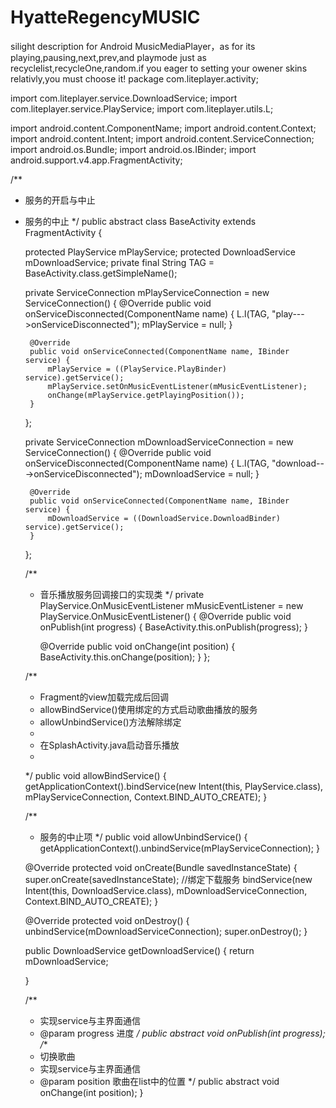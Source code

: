 # HyatteRegencyMUSIC
silight description for Android MusicMediaPlayer，as for its playing,pausing,next,prev,and playmode just as recyclelist,recycleOne,random.if you eager to setting your owener skins relativly,you must choose it!
package com.liteplayer.activity;


import com.liteplayer.service.DownloadService;
import com.liteplayer.service.PlayService;
import com.liteplayer.utils.L;

import android.content.ComponentName;
import android.content.Context;
import android.content.Intent;
import android.content.ServiceConnection;
import android.os.Bundle;
import android.os.IBinder;
import android.support.v4.app.FragmentActivity;

/**
 * 服务的开启与中止
 * 服务的中止
 */
public abstract class BaseActivity extends FragmentActivity {
	
	protected PlayService mPlayService;
	protected DownloadService mDownloadService;
	private final String TAG = BaseActivity.class.getSimpleName();
	
	private ServiceConnection mPlayServiceConnection = new ServiceConnection() {
		@Override
		public void onServiceDisconnected(ComponentName name) {
			L.l(TAG, "play--->onServiceDisconnected");
			mPlayService = null;
		}
		
		@Override
		public void onServiceConnected(ComponentName name, IBinder service) {
			mPlayService = ((PlayService.PlayBinder) service).getService();
			mPlayService.setOnMusicEventListener(mMusicEventListener);
			onChange(mPlayService.getPlayingPosition());
		}
	};
	
	private ServiceConnection mDownloadServiceConnection = new ServiceConnection() {
		@Override
		public void onServiceDisconnected(ComponentName name) {
			L.l(TAG, "download--->onServiceDisconnected");
			mDownloadService = null;
		}
		
		
		@Override
		public void onServiceConnected(ComponentName name, IBinder service) {
			mDownloadService = ((DownloadService.DownloadBinder) service).getService();
		}
	};
	
	/**
	 * 音乐播放服务回调接口的实现类
	 */
	private PlayService.OnMusicEventListener mMusicEventListener = 
			new PlayService.OnMusicEventListener() {
		@Override
		public void onPublish(int progress) {
			BaseActivity.this.onPublish(progress);
		}

		@Override
		public void onChange(int position) {
			BaseActivity.this.onChange(position);
		}
	};
	
	/**
	 * Fragment的view加载完成后回调
	 * allowBindService()使用绑定的方式启动歌曲播放的服务
	 * allowUnbindService()方法解除绑定
	 * 
	 * 在SplashActivity.java启动音乐播放
	 * 
	 */
	public void allowBindService() {
		getApplicationContext().bindService(new Intent(this, PlayService.class),
				mPlayServiceConnection,
				Context.BIND_AUTO_CREATE);
	}
	
	/**
	 * 服务的中止项
	 */
	public void allowUnbindService() {
		getApplicationContext().unbindService(mPlayServiceConnection);
	}
	
	@Override
	protected void onCreate(Bundle savedInstanceState) {
		super.onCreate(savedInstanceState);
		//绑定下载服务
		bindService(new Intent(this, DownloadService.class),
				mDownloadServiceConnection,
				Context.BIND_AUTO_CREATE);
	}
	

	@Override
	protected void onDestroy() {
		unbindService(mDownloadServiceConnection);
		super.onDestroy();
	}

	
	public DownloadService getDownloadService() {
		return mDownloadService;
		
	}
	
	
	/**
	 * 实现service与主界面通信
	 * @param progress 进度
	 */
	public abstract void onPublish(int progress);
	/**
	 * 切换歌曲
	 * 实现service与主界面通信
	 * @param position 歌曲在list中的位置
	 */
	public abstract void onChange(int position);
}

